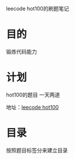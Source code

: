leecode hot100的刷题笔记

# 目的
锻炼代码能力

# 计划
hot100的题目
一天两道


地址：[leecode hot100](https://leetcode.cn/problem-list/2cktkvj/)

# 目录

按照题目标签分来建立目录
